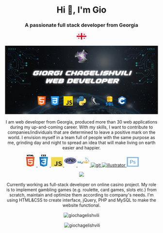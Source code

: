 <h1 align="center">Hi 👋, I'm Gio</h1>
<h3 align="center">
  A passionate full stack developer from Georgia<br>
  <img src="img/georgia.png" style="width:2rem; display:inline-block; align:center; margin-top:1rem;">
</h3> 

<img src="img/cover.webp">

<p align="center"> I am web developer from Georgia, produced more than 30 web applications during my up-and-coming career. With my skills, I want to contribute to companies/individuals that are determined to leave a positive mark on the world. I envision myself in a team full of people with the same purpose as me, grinding day and night to spread an idea that will make living on earth easier and happier. </p>

<p align="center"> <a href="https://www.w3.org/html/" target="_blank" rel="noreferrer"> <img src="https://raw.githubusercontent.com/devicons/devicon/master/icons/html5/html5-original-wordmark.svg" alt="html5" width="40" height="40"/> </a> <a href="https://www.w3schools.com/css/" target="_blank" rel="noreferrer"> <img src="https://raw.githubusercontent.com/devicons/devicon/master/icons/css3/css3-original-wordmark.svg" alt="css3" width="40" height="40"/> </a> <a href="https://developer.mozilla.org/en-US/docs/Web/JavaScript" target="_blank" rel="noreferrer"> <img src="https://raw.githubusercontent.com/devicons/devicon/master/icons/javascript/javascript-original.svg" alt="javascript" width="40" height="32"/> </a> <a href="https://www.php.net" target="_blank" rel="noreferrer"> <img src="https://raw.githubusercontent.com/devicons/devicon/master/icons/php/php-original.svg" alt="php" width="40" height="40"/> </a> <a href="https://www.mysql.com/" target="_blank" rel="noreferrer"> <img src="https://raw.githubusercontent.com/devicons/devicon/master/icons/mysql/mysql-original-wordmark.svg" alt="mysql" width="40" height="40"/> </a> <a href="https://git-scm.com/" target="_blank" rel="noreferrer"> <img src="https://www.vectorlogo.zone/logos/git-scm/git-scm-icon.svg" alt="git" width="40" height="35"/> </a>  <a href="https://www.adobe.com/in/products/illustrator.html" target="_blank" rel="noreferrer"> <img src="https://www.vectorlogo.zone/logos/adobe_illustrator/adobe_illustrator-icon.svg" alt="illustrator" width="32" height="32"/> </a> <a href="https://www.photoshop.com/en" target="_blank" rel="noreferrer"> <img src="https://raw.githubusercontent.com/devicons/devicon/master/icons/photoshop/photoshop-line.svg" alt="photoshop" width="40" height="32"/> </a> </p>

<p align="center"><a href="https://git.io/streak-stats"><img src="https://streak-stats.demolab.com?user=giochagelishvili&theme=vue-dark&exclude_days=Sun"/></a></p>

<p align="center"> Currently working as full-stack developer on online casino project. My role is to implement gambling games (e.g. roulette, card games, slots etc.) from scratch, maintain and optimize them according to company's needs. I'm using HTML&CSS to create interface, jQuery, PHP and MySQL to make the website functional. </p>

<p display="block" align="center"><img align="center" src="https://github-readme-stats.vercel.app/api/top-langs?username=giochagelishvili&show_icons=true&locale=en&layout=compact" alt="giochagelishvili" /></p>

<p display="block" align="center">&nbsp;<img align="center" src="https://github-readme-stats.vercel.app/api?username=giochagelishvili&show_icons=true&locale=en" alt="giochagelishvili" /></p>
